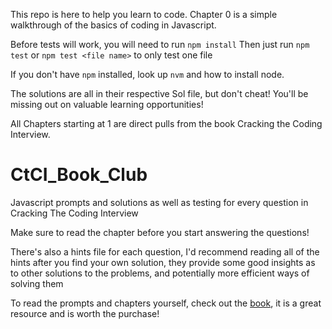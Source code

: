 This repo is here to help you learn to code. Chapter 0 is a simple walkthrough of the basics of coding in Javascript.

Before tests will work, you will need to run `npm install`
Then just run `npm test` or `npm test <file name>` to only test one file

If you don't have `npm` installed, look up `nvm` and how to install node.

The solutions are all in their respective Sol file, but don't cheat! You'll be missing out on valuable learning opportunities!

All Chapters starting at 1 are direct pulls from the book Cracking the Coding Interview.

# CtCI_Book_Club

Javascript prompts and solutions as well as testing for every question in Cracking The Coding Interview

Make sure to read the chapter before you start answering the questions!

There's also a hints file for each question, I'd recommend reading all of the hints after you find your own solution,
they provide some good insights as to other solutions to the problems, and potentially more efficient ways of solving them

To read the prompts and chapters yourself, check out the [book](<http://englishonlineclub.com/pdf/Cracking%20the%20Coding%20Interview%20-%20189%20Programming%20Questions%20and%20Solutions%20(6th%20Edition)%20[EnglishOnlineClub.com].pdf>), it is a great resource and is worth the purchase!
